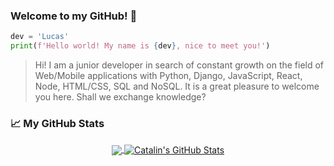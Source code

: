 ### Welcome to my GitHub! 👋

```python
dev = 'Lucas'
print(f'Hello world! My name is {dev}, nice to meet you!')
```
> Hi! I am a junior developer in search of constant growth on the field of Web/Mobile applications with Python, Django, JavaScript, React, Node, HTML/CSS, SQL and NoSQL. It is a great pleasure to welcome you here. Shall we exchange knowledge?

### &#x1f4c8; My GitHub Stats

<p align="center">
<a href="https://github.com/lucassaporetti">
  <img align="center" src="https://github-readme-stats.vercel.app/api/top-langs/?username=lucassaporetti&hide=perl,assembly,c&title_color=ffffff&text_color=c9cacc&icon_color=2bbc8a&bg_color=1d1f21" />
  </a>
  
<a href="https://github.com/lucassaporetti">
  <img align="center" src="https://github-readme-stats.vercel.app/api?username=lucassaporetti&show_icons=true&theme=gruvbox" alt="Catalin's GitHub Stats" />
</a>
</p>
